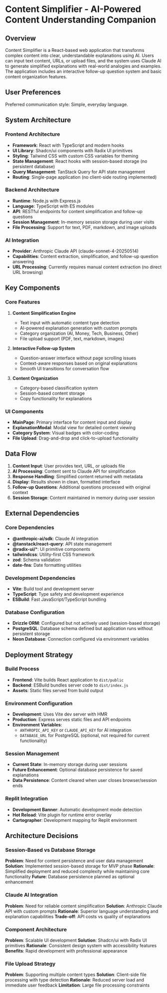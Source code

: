 # Content Simplifier - AI-Powered Content Understanding Companion

## Overview

Content Simplifier is a React-based web application that transforms complex content into clear, understandable explanations using AI. Users can input text content, URLs, or upload files, and the system uses Claude AI to generate simplified explanations with real-world analogies and examples. The application includes an interactive follow-up question system and basic content organization features.

## User Preferences

Preferred communication style: Simple, everyday language.

## System Architecture

### Frontend Architecture
- **Framework**: React with TypeScript and modern hooks
- **UI Library**: Shadcn/ui components with Radix UI primitives
- **Styling**: Tailwind CSS with custom CSS variables for theming
- **State Management**: React hooks with session-based storage (no persistent database)
- **Query Management**: TanStack Query for API state management
- **Routing**: Single-page application (no client-side routing implemented)

### Backend Architecture
- **Runtime**: Node.js with Express.js
- **Language**: TypeScript with ES modules
- **API**: RESTful endpoints for content simplification and follow-up questions
- **Session Management**: In-memory session storage during user visits
- **File Processing**: Support for text, PDF, markdown, and image uploads

### AI Integration
- **Provider**: Anthropic Claude API (claude-sonnet-4-20250514)
- **Capabilities**: Content extraction, simplification, and follow-up question answering
- **URL Processing**: Currently requires manual content extraction (no direct URL browsing)

## Key Components

### Core Features
1. **Content Simplification Engine**
   - Text input with automatic content type detection
   - AI-powered explanation generation with custom prompts
   - Category organization (AI, Money, Tech, Business, Other)
   - File upload support (PDF, text, markdown, images)

2. **Interactive Follow-up System**
   - Question-answer interface without page scrolling issues
   - Context-aware responses based on original explanations
   - Smooth UI transitions for conversation flow

3. **Content Organization**
   - Category-based classification system
   - Session-based content storage
   - Copy functionality for explanations

### UI Components
- **MainPage**: Primary interface for content input and display
- **ExplanationModal**: Modal view for detailed content viewing
- **Category System**: Visual badges with color-coding
- **File Upload**: Drag-and-drop and click-to-upload functionality

## Data Flow

1. **Content Input**: User provides text, URL, or uploads file
2. **AI Processing**: Content sent to Claude API for simplification
3. **Response Handling**: Simplified content returned with metadata
4. **Display**: Results shown in clean, formatted interface
5. **Follow-up Questions**: Additional questions processed with original context
6. **Session Storage**: Content maintained in memory during user session

## External Dependencies

### Core Dependencies
- **@anthropic-ai/sdk**: Claude AI integration
- **@tanstack/react-query**: API state management
- **@radix-ui/***: UI primitive components
- **tailwindcss**: Utility-first CSS framework
- **zod**: Schema validation
- **date-fns**: Date formatting utilities

### Development Dependencies
- **Vite**: Build tool and development server
- **TypeScript**: Type safety and development experience
- **ESBuild**: Fast JavaScript/TypeScript bundling

### Database Configuration
- **Drizzle ORM**: Configured but not actively used (session-based storage)
- **PostgreSQL**: Database schema defined but application runs without persistent storage
- **Neon Database**: Connection configured via environment variables

## Deployment Strategy

### Build Process
- **Frontend**: Vite builds React application to `dist/public`
- **Backend**: ESBuild bundles server code to `dist/index.js`
- **Assets**: Static files served from build output

### Environment Configuration
- **Development**: Uses Vite dev server with HMR
- **Production**: Express serves static files and API endpoints
- **Environment Variables**: 
  - `ANTHROPIC_API_KEY` or `CLAUDE_API_KEY` for AI integration
  - `DATABASE_URL` for PostgreSQL (optional, not required for current functionality)

### Session Management
- **Current State**: In-memory storage during user sessions
- **Future Enhancement**: Optional database persistence for saved explanations
- **Data Persistence**: Content cleared when user closes browser/session ends

### Replit Integration
- **Development Banner**: Automatic development mode detection
- **Hot Reload**: Vite plugin for runtime error overlay
- **Cartographer**: Development mapping for Replit environment

## Architecture Decisions

### Session-Based vs Database Storage
**Problem**: Need for content persistence and user data management
**Solution**: Implemented session-based storage for MVP phase
**Rationale**: Simplified deployment and reduced complexity while maintaining core functionality
**Future**: Database persistence planned as optional enhancement

### Claude AI Integration
**Problem**: Need for reliable content simplification
**Solution**: Anthropic Claude API with custom prompts
**Rationale**: Superior language understanding and explanation capabilities
**Trade-off**: API costs vs quality of explanations

### Component Architecture
**Problem**: Scalable UI development
**Solution**: Shadcn/ui with Radix UI primitives
**Rationale**: Consistent design system with accessibility features
**Benefits**: Rapid development with professional appearance

### File Upload Strategy
**Problem**: Supporting multiple content types
**Solution**: Client-side file processing with type detection
**Rationale**: Reduced server load and immediate user feedback
**Limitation**: Large file processing constraints